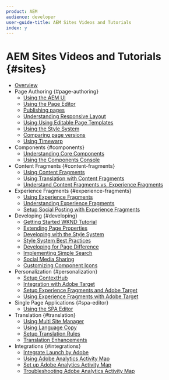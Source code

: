 ```yaml
---
product: AEM
audience: developer
user-guide-title: AEM Sites Videos and Tutorials
index: y
---
```


# AEM Sites Videos and Tutorials {#sites}

+ [Overview](overview.md)
+ Page Authoring {#page-authoring}
  + [Using the AEM UI](page-authoring/touch-ui-feature-video-use.md)
  + [Using the Page Editor](page-authoring/page-editor-feature-video-use.md)
  + [Publishing pages](page-authoring/publication-management-feature-video-use.md)
  + [Understanding Responsive Layout](page-authoring/responsive-layout-feature-video-understand.md)
  + [Using Using Editable Page Templates](page-authoring/template-editor-feature-video-use.md)
  + [Using the Style System](page-authoring/style-system-feature-video-use.md)
  + [Comparing page versions](page-authoring/page-diff-feature-video-use.md)
  + [Using Timewarp](page-authoring/timewarp-feature-video-use.md)
+ Components {#components}
  + [Understanding Core Components](components/core-components-feature-video-understand.md)
  + [Using the Components Console](components/components-console-feature-video-use.md)
+ Content Fragments {#content-fragments}
  + [Using Content Fragments](content-fragments/content-fragments-feature-video-use.md)
  + [Using Translation with Content Fragments](content-fragments/content-fragments-translation-feature-video-use.md)
  + [Understand Content Fragments vs. Experience Fragments](content-fragments/understand-content-fragments-and-experience-fragments.md)
+ Experience Fragments {#experience-fragments}
  + [Using Experience Fragments](experience-fragments/experience-fragments-feature-video-use.md)
  + [Understanding Experience Fragments](experience-fragments/experience-fragments-feature-video-understand.md)
  + [Setup Social Posting with Experience Fragments](experience-fragments/experience-fragments-social-technical-video-setup.md)
+ Developing {#developing}
  + [Getting Started WKND Tutorial](https://docs.adobe.com/content/help/en/experience-manager-learn/getting-started-wknd-tutorial-develop/overview.html)
  + [Extending Page Properties](developing/page-properties-technical-video-develop.md)
  + [Developing with the Style System](developing/style-system-technical-video-understand.md)
  + [Style System Best Practices](developing/style-organization-style-system-understand-article.md)
  + [Developing for Page Difference](developing/page-diff-technical-video-develop.md)
  + [Implementing Simple Search](developing/search-tutorial-develop.md)
  + [Social Media Sharing](developing/social-media-sharing-technical-video-use.md)
  + [Customizing Component Icons](developing/component-icons-technical-video-develop.md)
+ Personalization {#personalization}
  + [Setup ContextHub](personalization/context-hub-technical-video-setup.md)
  + [Integration with Adobe Target](https://helpx.adobe.com/marketing-cloud/how-to/aem-target.html)
  + [Setup Experience Fragments and Adobe Target](experience-fragments/experience-fragment-target-feature-video-setup.md)
  + [Using Experience Fragments with Adobe Target](experience-fragments/experience-fragment-target-offer-feature-video-use.md)
+ Single Page Applications {#spa-editor}
  + [Using the SPA Editor](spa-editor/spa-editor-framework-feature-video-use.md)
+ Translation {#translation}
  + [Using Multi Site Manager](translation/multi-site-manager-feature-video-use.md)
  + [Using Language Copy](translation/language-copy-feature-video-use.md)
  + [Setup Translation Rules](translation/translation-rules-editor-technical-video-setup.md)
  + [Translation Enhancements](translation/translation-enhancements-feature-video-use.md)
+ Integrations {#integrations}
  + [Integrate Launch by Adobe](integration/adobe-launch-integration-tutorial-understand.md)
  + [Using Adobe Analytics Activity Map](integration/activity-map-feature-video-use.md)
  + [Set up Adobe Analytics Activity Map](integration/activity-map-feature-video-setup.md)
  + [Troubleshooting Adobe Analytics Activity Map](integration/activity-map-feature-video-troubleshoot.md)
